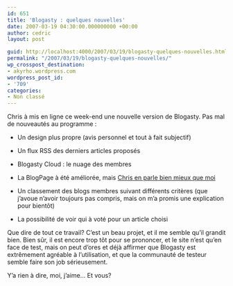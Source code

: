 ```yaml
---
id: 651
title: 'Blogasty : quelques nouvelles'
date: 2007-03-19 04:30:00.000000000 +00:00
author: cedric
layout: post

guid: http://localhost:4000/2007/03/19/blogasty-quelques-nouvelles.html
permalink: "/2007/03/19/blogasty-quelques-nouvelles/"
wp_crosspost_destination:
- akyrho.wordpress.com
wordpress_post_id:
- '709'
categories:
- Non classé
---
```

Chris à mis en ligne ce week-end une nouvelle version de Blogasty. Pas mal de nouveautés au programme :

  * Un design plus propre (avis personnel et tout à fait subjectif)

  * Un flux RSS des derniers articles proposés

  * Blogasty Cloud : le nuage des membres

  * La BlogPage à été améliorée, mais [Chris en parle bien mieux que moi](http://bleebot.com/blog/index.php/2007/03/16/130-les-blogpages-de-blogasty)

  * Un classement des blogs membres suivant différents critères (que j’avoue n’avoir toujours pas compris, mais on m’a promis une explication pour bientôt)

  * La possibilité de voir qui à voté pour un article choisi

Que dire de tout ce travail? C’est un beau projet, et il me semble qu’il grandit bien. Bien sûr, il est encore trop tôt pour se prononcer, et le site n’est qu’en face de test, mais on peut d’ores et déjà affirmer que Blogasty est extrêmement agréable à l’utilisation, et que la communauté de testeur semble faire son job sérieusement.

Y’a rien à dire, moi, j’aime… Et vous?